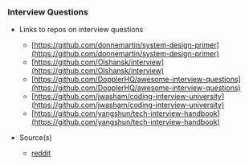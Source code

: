 ### Interview Questions

- Links to repos on interview questions
  - [https://github.com/donnemartin/system-design-primer](https://github.com/donnemartin/system-design-primer)
  - [https://github.com/Olshansk/interview](https://github.com/Olshansk/interview)
  - [https://github.com/DopplerHQ/awesome-interview-questions](https://github.com/DopplerHQ/awesome-interview-questions)
  - [https://github.com/jwasham/coding-interview-university](https://github.com/jwasham/coding-interview-university)
  - [https://github.com/yangshun/tech-interview-handbook](https://github.com/yangshun/tech-interview-handbook)

- Source(s)
  - [reddit](https://www.reddit.com/r/learnprogramming/comments/n7d6j6/best_github_repos_youll_ever_need_to_crack_any/)
